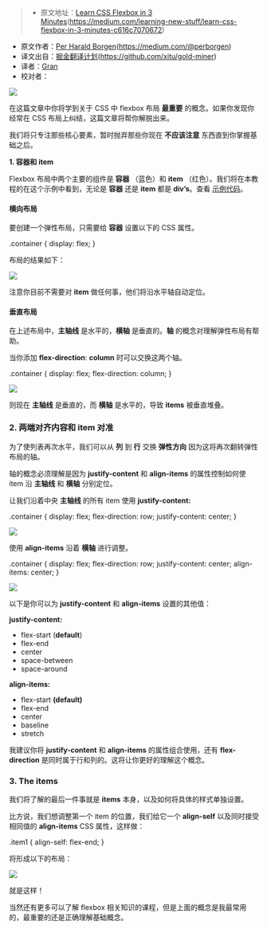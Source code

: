 > * 原文地址：[Learn CSS Flexbox in 3 Minutes]()(https://medium.com/learning-new-stuff/learn-css-flexbox-in-3-minutes-c616c7070672)
* 原文作者：[Per Harald Borgen]()(https://medium.com/@perborgen)
* 译文出自：[掘金翻译计划]()(https://github.com/xitu/gold-miner)
* 译者：[Gran](https://github.com/Graning)
* 校对者：

![](https://cdn-images-1.medium.com/max/800/1*baslR_nGORHYX4STOjhhpg.png)

在这篇文章中你将学到关于 CSS 中 flexbox 布局 **最重要** 的概念。如果你发现你经常在 CSS 布局上纠结，这篇文章将帮你解脱出来。

我们将只专注那些核心要素，暂时抛弃那些你现在 **不应该注意** 东西直到你掌握基础之后。

**1\. 容器和 item**

Flexbox 布局中两个主要的组件是 **容器** （蓝色）和 **item** （红色）。我们将在本教程的在这个示例中看到，无论是 **容器** 还是 **item** 都是  **div’s**。查看 [示例代码](https://github.com/perborgen/FlexboxTutorial)。

#### 横向布局

要创建一个弹性布局，只需要给 **容器** 设置以下的 CSS 属性。

.container {
display: flex;
}

布局的结果如下：

![](https://cdn-images-1.medium.com/max/800/1\*3zzvOetr1fjDrZKEEmo9dA.png)

注意你目前不需要对 **item** 做任何事，他们将沿水平轴自动定位。

#### 垂直布局

在上述布局中，**主轴线** 是水平的，**横轴** 是垂直的。**轴** 的概念对理解弹性布局有帮助。

当你添加 **flex-direction**: **column** 时可以交换这两个轴。

.container {
display: flex;
flex-direction: column;
}



![](https://cdn-images-1.medium.com/max/800/1\*yPT-82-JPYk8b2Rh\_3K6sQ.png)


则现在 **主轴线** 是垂直的，而 **横轴** 是水平的，导致 **items** 被垂直堆叠。

### 2\. 两端对齐内容和 item 对准

为了使列表再次水平，我们可以从 **列** 到 **行** 交换 **弹性方向** 因为这将再次翻转弹性布局的轴。

轴的概念必须理解是因为 **justify-content** 和 **align-items** 的属性控制如何使 item 沿 **主轴线** 和 **横轴** 分别定位。

让我们沿着中央 **主轴线** 的所有 item 使用 **justify-content:**

.container {
display: flex;
flex-direction: row;
justify-content: center;
}

![](https://cdn-images-1.medium.com/max/800/1\*KAFfHDFWCd12qI3TqSS8DQ.png)

使用 **align-items** 沿着 **横轴** 进行调整。

.container {
display: flex;
flex-direction: row;
justify-content: center;
align-items: center;
}



![](https://cdn-images-1.medium.com/max/800/1\*S666Y69uJUWgQ0rz8tzjOQ.png)



以下是你可以为 **justify-content** 和 **align-items** 设置的其他值：

**justify-content:**

*   flex-start (**default**)
*   flex-end
*   center
*   space-between
*   space-around

**align-items:**

*   flex-start **(default)**
*   flex-end
*   center
*   baseline
*   stretch

我建议你将 **justify-content** 和 **align-items** 的属性组合使用，还有 **flex-direction** 是同时属于行和列的。这将让你更好的理解这个概念。

### 3\. The items

我们将了解的最后一件事就是 **items** 本身，以及如何将具体的样式单独设置。

比方说，我们想调整第一个 item 的位置，我们给它一个 **align-self** 以及同时接受相同值的 **align-items**  CSS 属性，这样做：

.item1 {
  align-self: flex-end;
}

将形成以下的布局：

![](https://cdn-images-1.medium.com/max/800/1\*-NBG56jX-QKYaga6qiF0eg.png)

就是这样！

当然还有更多可以了解 flexbox 相关知识的课程，但是上面的概念是我最常用的，最重要的还是正确理解基础概念。

